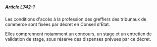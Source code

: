 ##### Article L742-1

Les conditions d'accès à la profession des greffiers des tribunaux de commerce sont fixées par décret en Conseil d'Etat.

Elles comprennent notamment un concours, un stage et un entretien de validation de stage, sous réserve des dispenses prévues par ce décret.

